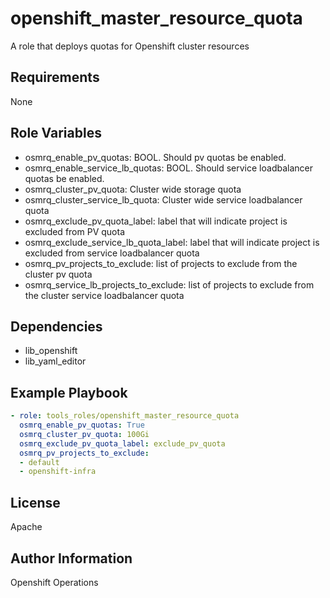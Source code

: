 openshift_master_resource_quota
=========

A role that deploys quotas for Openshift cluster resources

Requirements
------------

None

Role Variables
--------------

* osmrq_enable_pv_quotas: BOOL.  Should pv quotas be enabled.
* osmrq_enable_service_lb_quotas: BOOL.  Should service loadbalancer quotas be enabled.
* osmrq_cluster_pv_quota: Cluster wide storage quota
* osmrq_cluster_service_lb_quota: Cluster wide service loadbalancer quota
* osmrq_exclude_pv_quota_label: label that will indicate project is excluded from PV quota
* osmrq_exclude_service_lb_quota_label: label that will indicate project is excluded from service loadbalancer quota
* osmrq_pv_projects_to_exclude: list of projects to exclude from the cluster pv quota
* osmrq_service_lb_projects_to_exclude: list of projects to exclude from the cluster service loadbalancer quota

Dependencies
------------

* lib_openshift
* lib_yaml_editor

Example Playbook
----------------

```yaml
- role: tools_roles/openshift_master_resource_quota
  osmrq_enable_pv_quotas: True
  osmrq_cluster_pv_quota: 100Gi
  osmrq_exclude_pv_quota_label: exclude_pv_quota
  osmrq_pv_projects_to_exclude:
  - default
  - openshift-infra
```

License
-------

Apache

Author Information
------------------

Openshift Operations
